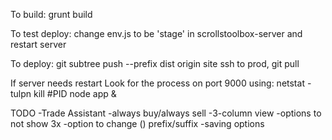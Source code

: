 To build:
grunt build

To test deploy:
change env.js to be 'stage' in scrollstoolbox-server and restart server

To deploy:
git subtree push --prefix dist origin site
ssh to prod, git pull

If server needs restart
Look for the process on port 9000 using: netstat -tulpn
kill #PID
node app &


TODO
-Trade Assistant
-always buy/always sell
-3-column view
-options to not show 3x
-option to change () prefix/suffix
-saving options
